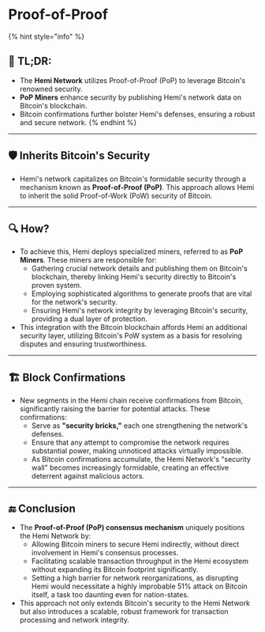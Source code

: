 # Proof-of-Proof

{% hint style="info" %}
## 📜 **TL;DR:**

* The **Hemi Network** utilizes Proof-of-Proof (PoP) to leverage Bitcoin's renowned security.
* **PoP Miners** enhance security by publishing Hemi's network data on Bitcoin's blockchain.
* Bitcoin confirmations further bolster Hemi's defenses, ensuring a robust and secure network.
{% endhint %}

***

## 🛡️ Inherits Bitcoin's Security

* Hemi's network capitalizes on Bitcoin's formidable security through a mechanism known as **Proof-of-Proof (PoP)**. This approach allows Hemi to inherit the solid Proof-of-Work (PoW) security of Bitcoin.

***

## 🔍 How?

* To achieve this, Hemi deploys specialized miners, referred to as **PoP Miners**. These miners are responsible for:
  * Gathering crucial network details and publishing them on Bitcoin's blockchain, thereby linking Hemi's security directly to Bitcoin's proven system.
  * Employing sophisticated algorithms to generate proofs that are vital for the network's security.
  * Ensuring Hemi's network integrity by leveraging Bitcoin's security, providing a dual layer of protection.
* This integration with the Bitcoin blockchain affords Hemi an additional security layer, utilizing Bitcoin's PoW system as a basis for resolving disputes and ensuring trustworthiness.

***

## 🏗️ Block Confirmations

* New segments in the Hemi chain receive confirmations from Bitcoin, significantly raising the barrier for potential attacks. These confirmations:
  * Serve as **"security bricks,"** each one strengthening the network's defenses.
  * Ensure that any attempt to compromise the network requires substantial power, making unnoticed attacks virtually impossible.
  * As Bitcoin confirmations accumulate, the Hemi Network's "security wall" becomes increasingly formidable, creating an effective deterrent against malicious actors.

***

## 🔚 Conclusion

* The **Proof-of-Proof (PoP) consensus mechanism** uniquely positions the Hemi Network by:
  * Allowing Bitcoin miners to secure Hemi indirectly, without direct involvement in Hemi's consensus processes.
  * Facilitating scalable transaction throughput in the Hemi ecosystem without expanding its Bitcoin footprint significantly.
  * Setting a high barrier for network reorganizations, as disrupting Hemi would necessitate a highly improbable 51% attack on Bitcoin itself, a task too daunting even for nation-states.
* This approach not only extends Bitcoin's security to the Hemi Network but also introduces a scalable, robust framework for transaction processing and network integrity.
